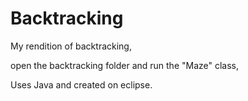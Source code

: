 # Backtracking
My rendition of backtracking,

open the backtracking folder and run the "Maze" class,

Uses Java and created on eclipse.
